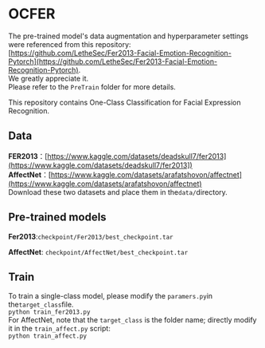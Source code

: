 # OCFER

The pre-trained model's data augmentation and hyperparameter settings were referenced from this repository: [https://github.com/LetheSec/Fer2013-Facial-Emotion-Recognition-Pytorch](https://github.com/LetheSec/Fer2013-Facial-Emotion-Recognition-Pytorch). <br>
We greatly appreciate it.<br>
Please refer to the `PreTrain` folder for more details.<br>

This repository contains One-Class Classification for Facial Expression Recognition.<br>

## Data
**FER2013**：[https://www.kaggle.com/datasets/deadskull7/fer2013](https://www.kaggle.com/datasets/deadskull7/fer2013])<br>
**AffectNet**：[https://www.kaggle.com/datasets/arafatshovon/affectnet](https://www.kaggle.com/datasets/arafatshovon/affectnet)<br>
Download these two datasets and place them in the`data/`directory.<br>

## Pre-trained models
**Fer2013**:`checkpoint/Fer2013/best_checkpoint.tar`<br>

**AffectNet**: `checkpoint/AffectNet/best_checkpoint.tar`<br>
## Train
To train a single-class model, please modify the `paramers.py`in the`target_class`file.<br>
```python train_fer2013.py```<br>
For AffectNet, note that the `target_class` is the folder name; directly modify it in the `train_affect.py` script:<br>
```python train_affect.py```<br>
